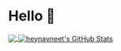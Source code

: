 # Hello 👋
<a href="https://github.com/FrancescoXX/FrancescoXX">
  <img align="center" src="https://github-readme-stats.vercel.app/api/top-langs/?username=heynavneet&hide=java,html&title_color=ffffff&text_color=c9cacc&icon_color=2bbc8a&bg_color=1d1f21" />
</a>

<a href="https://github.com/FrancescoXX/FrancescoXX">
  <img align="center" src="https://github-readme-stats.vercel.app/api?username=heynavneet&show_icons=true&line_height=27&count_private=true&title_color=ffffff&text_color=c9cacc&icon_color=2bbc8a&bg_color=1d1f21" alt="heynavneet's GitHub Stats" />
</a>
